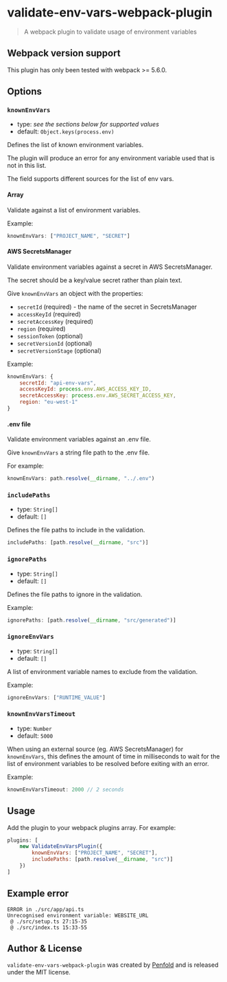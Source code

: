 # validate-env-vars-webpack-plugin

> A webpack plugin to validate usage of environment variables

## Webpack version support

This plugin has only been tested with webpack >= 5.6.0.

## Options

### `knownEnvVars`

- type: _see the sections below for supported values_
- default: `Object.keys(process.env)`

Defines the list of known environment variables.

The plugin will produce an error for any environment variable used that is not in this list.

The field supports different sources for the list of env vars.

#### Array

Validate against a list of environment variables.

Example:

```javascript
knownEnvVars: ["PROJECT_NAME", "SECRET"]
```

#### AWS SecretsManager

Validate environment variables against a secret in AWS SecretsManager. 

The secret should be a key/value secret rather than plain text.

Give `knownEnvVars` an object with the properties:

- `secretId` (required) - the name of the secret in SecretsManager
- `accessKeyId` (required)
- `secretAccessKey` (required)
- `region` (required)
- `sessionToken` (optional)
- `secretVersionId` (optional)
- `secretVersionStage` (optional)

Example:

```javascript
knownEnvVars: {
    secretId: "api-env-vars",
    accessKeyId: process.env.AWS_ACCESS_KEY_ID,
    secretAccessKey: process.env.AWS_SECRET_ACCESS_KEY,
    region: "eu-west-1"
}
```

#### .env file

Validate environment variables against an .env file.

Give `knownEnvVars` a string file path to the .env file.

For example:

```javascript
knownEnvVars: path.resolve(__dirname, "../.env")
```

### `includePaths`

- type: `String[]`
- default: `[]`

Defines the file paths to include in the validation.

```javascript
includePaths: [path.resolve(__dirname, "src")]
```

### `ignorePaths`

- type: `String[]`
- default: `[]`

Defines the file paths to ignore in the validation.

Example:

```javascript
ignorePaths: [path.resolve(__dirname, "src/generated")]
```

### `ignoreEnvVars`

- type: `String[]`
- default: `[]`

A list of environment variable names to exclude from the validation.

Example:

```javascript
ignoreEnvVars: ["RUNTIME_VALUE"]
```

### `knownEnvVarsTimeout`

- type: `Number`
- default: `5000`

When using an external source (eg. AWS SecretsManager) for `knownEnvVars`, this defines the amount of time in milliseconds
to wait for the list of environment variables to be resolved before exiting with an error.

Example:

```javascript
knownEnvVarsTimeout: 2000 // 2 seconds
```

## Usage

Add the plugin to your webpack plugins array. For example:

```javascript
plugins: [
    new ValidateEnvVarsPlugin({
        knownEnvVars: ["PROJECT_NAME", "SECRET"],
        includePaths: [path.resolve(__dirname, "src")]
    })
]
```

## Example error

```shell
ERROR in ./src/app/api.ts
Unrecognised environment variable: WEBSITE_URL
 @ ./src/setup.ts 27:15-35
 @ ./src/index.ts 15:33-55
```

## Author & License

`validate-env-vars-webpack-plugin` was created by [Penfold](https://getpenfold.com) and is released under the MIT license.
